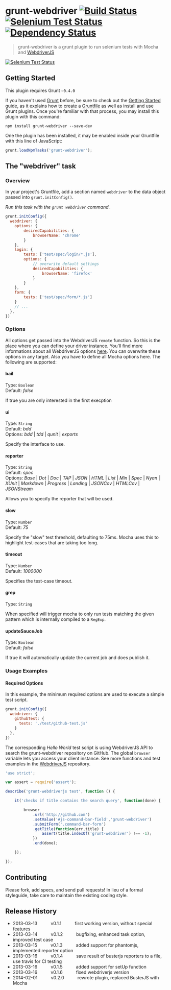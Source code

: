 # grunt-webdriver [![Build Status](https://travis-ci.org/webdriverjs/grunt-webdriver.png)](https://travis-ci.org/christian-bromann/grunt-webdriver) [![Selenium Test Status](https://saucelabs.com/buildstatus/grunt-webdriver)](https://saucelabs.com/u/grunt-webdriver) [![Dependency Status](https://gemnasium.com/webdriverjs/grunt-webdriver.png)](https://gemnasium.com/webdriverjs/grunt-webdriver)

> grunt-webdriver is a grunt plugin to run selenium tests with Mocha and [WebdriverJS](http://webdriver.io)

[![Selenium Test Status](https://saucelabs.com/browser-matrix/grunt-webdriver.svg)](https://saucelabs.com/u/grunt-webdriver)

## Getting Started
This plugin requires Grunt `~0.4.0`

If you haven't used [Grunt](http://gruntjs.com/) before, be sure to check out
the [Getting Started](http://gruntjs.com/getting-started) guide, as it explains
how to create a [Gruntfile](http://gruntjs.com/sample-gruntfile) as well as
install and use Grunt plugins. Once you're familiar with that process, you may
install this plugin with this command:

```shell
npm install grunt-webdriver --save-dev
```

One the plugin has been installed, it may be enabled inside your Gruntfile
with this line of JavaScript:

```js
grunt.loadNpmTasks('grunt-webdriver');
```

## The "webdriver" task

### Overview
In your project's Gruntfile, add a section named `webdriver` to the data
object passed into `grunt.initConfig()`.

_Run this task with the `grunt webdriver` command._

```js
grunt.initConfig({
  webdriver: {
    options: {
        desiredCapabilities: {
            browserName: 'chrome'
        }
    },
    login: {
        tests: ['test/spec/login/*.js'],
        options: {
            // overwrite default settings
            desiredCapabilities: {
                browserName: 'firefox'
            }
        }
    },
    form: {
        tests: ['test/spec/form/*.js']
    }
    // ...
  },
})
```

### Options

All options get passed into the WebdriverJS `remote` function. So this is the place where
you can define your driver instance. You'll find more informations about all WebdriverJS
options [here](https://github.com/camme/webdriverjs/#options). You can overwrite these
options in any target. Also you have to define all Mocha options here. The following
are supported:

#### bail
Type: `Boolean`<br>
Default: *false*<br>

If true you are only interested in the first execption

#### ui
Type: `String`<br>
Default: *bdd*<br>
Options: *bdd* | *tdd* | *qunit* | *exports*

Specify the interface to use.

#### reporter
Type: `String`<br>
Default: *spec*<br>
Options: *Base* | *Dot* | *Doc* | *TAP* | *JSON* | *HTML* | *List* | *Min* | *Spec* | *Nyan* | *XUnit* | *Markdown* | *Progress* | *Landing* | *JSONCov* | *HTMLCov* | *JSONStream*

Allows you to specify the reporter that will be used.

#### slow
Type: `Number`<br>
Default: *75*

Specify the "slow" test threshold, defaulting to 75ms. Mocha uses this to highlight test-cases that are taking too long.

#### timeout
Type: `Number`<br>
Default: *1000000*

Specifies the test-case timeout.

#### grep
Type: `String`

When specified will trigger mocha to only run tests matching the given pattern which is internally compiled to a `RegExp`.

#### updateSauceJob
Type: `Boolean`<br>
Default: *false*

If true it will automatically update the current job and does publish it.

### Usage Examples

#### Required Options
In this example, the minimum required options are used to execute a simple
test script.

```js
grunt.initConfig({
  webdriver: {
    githubTest: {
      tests: './test/github-test.js'
    }
  },
})
```

The corresponding *Hello World* test script is using WebdriverJS API to search the
grunt-webdriver repository on GitHub. The global `browser` variable lets you access
your client instance. See more functions and test examples in the [WebdriverJS](https://github.com/Camme/webdriverjs) repository.

```js
'use strict';

var assert = require('assert');

describe('grunt-webdriverjs test', function () {

    it('checks if title contains the search query', function(done) {

        browser
            .url('http://github.com')
            .setValue('#js-command-bar-field','grunt-webdriver')
            .submitForm('.command-bar-form')
            .getTitle(function(err,title) {
                assert(title.indexOf('grunt-webdriver') !== -1);
            })
            .end(done);

    });

});
```

## Contributing
Please fork, add specs, and send pull requests! In lieu of a formal styleguide, take care to
maintain the existing coding style.

## Release History
* 2013-03-13   v0.1.1   first working version, without special features
* 2013-03-14   v0.1.2   bugfixing, enhanced task option, improved test case
* 2013-03-15   v0.1.3   added support for phantomjs, implemented reporter option
* 2013-03-16   v0.1.4   save result of busterjs reporters to a file, use travis for CI testing
* 2013-03-16   v0.1.5   added support for setUp function
* 2013-03-16   v0.1.6   fixed webdriverjs version
* 2014-02-01   v0.2.0   rewrote plugin, replaced BusterJS with Mocha


